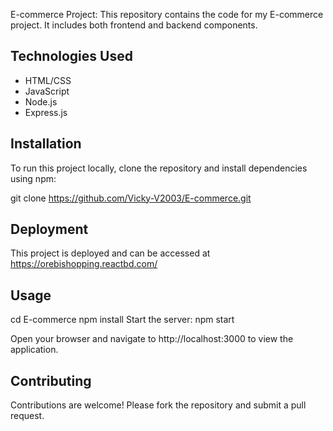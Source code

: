  E-commerce Project:
This repository contains the code for my E-commerce project. It includes both frontend and backend components.

   ## Technologies Used

   - HTML/CSS
   - JavaScript
   - Node.js
   - Express.js

   ## Installation

   To run this project locally, clone the repository and install dependencies using npm:

   git clone https://github.com/Vicky-V2003/E-commerce.git
  

## Deployment

This project is deployed and can be accessed at  https://orebishopping.reactbd.com/

 ## Usage
   cd E-commerce
   npm install
   Start the server:
   npm start

   Open your browser and navigate to http://localhost:3000 to view the application.

   ## Contributing

   Contributions are welcome! Please fork the repository and submit a pull request.




